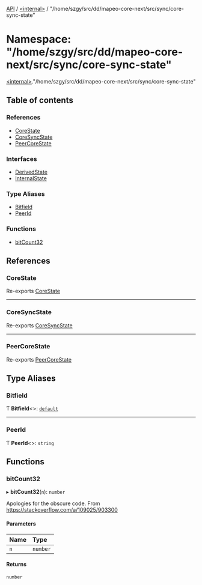 [API](../README.md) / [\<internal\>](internal_.md) / "/home/szgy/src/dd/mapeo-core-next/src/sync/core-sync-state"

# Namespace: "/home/szgy/src/dd/mapeo-core-next/src/sync/core-sync-state"

[\<internal\>](internal_.md)."/home/szgy/src/dd/mapeo-core-next/src/sync/core-sync-state"

## Table of contents

### References

- [CoreState](internal_.__home_szgy_src_dd_mapeo_core_next_src_sync_core_sync_state_.md#corestate)
- [CoreSyncState](internal_.__home_szgy_src_dd_mapeo_core_next_src_sync_core_sync_state_.md#coresyncstate)
- [PeerCoreState](internal_.__home_szgy_src_dd_mapeo_core_next_src_sync_core_sync_state_.md#peercorestate)

### Interfaces

- [DerivedState](../interfaces/internal_.__home_szgy_src_dd_mapeo_core_next_src_sync_core_sync_state_.DerivedState.md)
- [InternalState](../interfaces/internal_.__home_szgy_src_dd_mapeo_core_next_src_sync_core_sync_state_.InternalState.md)

### Type Aliases

- [Bitfield](internal_.__home_szgy_src_dd_mapeo_core_next_src_sync_core_sync_state_.md#bitfield)
- [PeerId](internal_.__home_szgy_src_dd_mapeo_core_next_src_sync_core_sync_state_.md#peerid)

### Functions

- [bitCount32](internal_.__home_szgy_src_dd_mapeo_core_next_src_sync_core_sync_state_.md#bitcount32)

## References

### CoreState

Re-exports [CoreState](../interfaces/internal_.CoreState.md)

___

### CoreSyncState

Re-exports [CoreSyncState](../classes/internal_.CoreSyncState.md)

___

### PeerCoreState

Re-exports [PeerCoreState](internal_.md#peercorestate)

## Type Aliases

### Bitfield

Ƭ **Bitfield**\<\>: [`default`](../classes/internal_.default-2.md)

___

### PeerId

Ƭ **PeerId**\<\>: `string`

## Functions

### bitCount32

▸ **bitCount32**(`n`): `number`

Apologies for the obscure code. From
https://stackoverflow.com/a/109025/903300

#### Parameters

| Name | Type |
| :------ | :------ |
| `n` | `number` |

#### Returns

`number`
